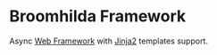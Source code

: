 # Broomhilda Framework

Async [Web Framework](https://en.wikipedia.org/wiki/Web_framework) with [Jinja2](https://github.com/pallets/jinja) templates support.
